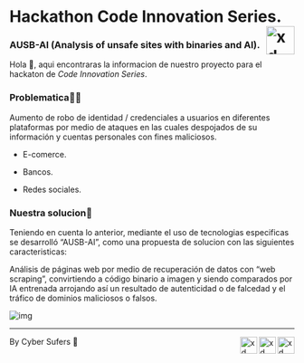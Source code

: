 
<p> 
<h1> Hackathon Code Innovation Series.<img align="right" alt="xd" width="50" src="https://i.giphy.com/media/du3J3cXyzhj75IOgvA/200.webp" /> </h1>
</p>

### AUSB-AI (Analysis of unsafe sites with binaries and AI). 

Hola 🙂, aqui encontraras la informacion de nuestro proyecto para el hackaton de _Code Innovation Series_.

### Problematica😵‍💫

Aumento de robo de identidad / credenciales a usuarios en diferentes plataformas por medio de ataques  en las cuales despojados de su información y cuentas personales con fines maliciosos. 

- E-comerce. 

- Bancos. 

- Redes sociales. 

### Nuestra solucion🚀
Teniendo en cuenta lo anterior, mediante el uso de tecnologias especificas se desarrolló  “AUSB-AI”, como una propuesta de solucion con las siguientes caracteristicas: 

Análisis de páginas web por medio de recuperación de datos con “web scraping”, convirtiendo a código binario a imagen y siendo comparados por IA entrenada arrojando así un resultado de autenticidad o de falcedad y el  tráfico de dominios maliciosos o falsos.

![img](https://media2.giphy.com/media/077i6AULCXc0FKTj9s/giphy.gif?cid=ecf05e4776h4gkkoz6jgcwam975u6dj5ac0xg3ejuzvyldrd&rid=giphy.gif&ct=g)

---

<p> 
By Cyber Sufers 🌊<img align="right" alt="xd" width="30" src="https://media4.giphy.com/media/pVoPlDp9OGwwdsAnZK/giphy.gif?cid=ecf05e47yj1qt2lnn7tkiv6lur3quuul5hrp5rmoq240alco&rid=giphy.gif&ct=s" /><img align="right" alt="xd" width="30" src="https://media4.giphy.com/media/pVoPlDp9OGwwdsAnZK/giphy.gif?cid=ecf05e47yj1qt2lnn7tkiv6lur3quuul5hrp5rmoq240alco&rid=giphy.gif&ct=s" /><img align="right" alt="xd" width="30" src="https://media4.giphy.com/media/pVoPlDp9OGwwdsAnZK/giphy.gif?cid=ecf05e47yj1qt2lnn7tkiv6lur3quuul5hrp5rmoq240alco&rid=giphy.gif&ct=s" />
</p>